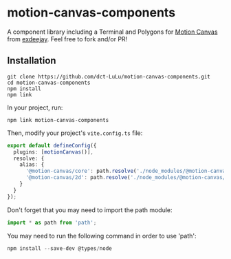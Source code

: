 # motion-canvas-components

A component library including a Terminal and Polygons for [Motion Canvas](https://motion-canvas.github.io/) from [exdeejay](https://github.com/exdeejay). Feel free to fork and/or PR!

## Installation

```
git clone https://github.com/dct-LuLu/motion-canvas-components.git
cd motion-canvas-components
npm install
npm link
```

In your project, run:

```
npm link motion-canvas-components
```

Then, modify your project's `vite.config.ts` file:

```ts
export default defineConfig({
  plugins: [motionCanvas()],
  resolve: {
    alias: {
      '@motion-canvas/core': path.resolve('./node_modules/@motion-canvas/core'),
      '@motion-canvas/2d': path.resolve('./node_modules/@motion-canvas/2d'),
    }
  }
});
```
Don't forget that you may need to import the path module:

```ts
import * as path from 'path';
```

You may need to run the following command in order to use 'path':

```ts
npm install --save-dev @types/node
```
